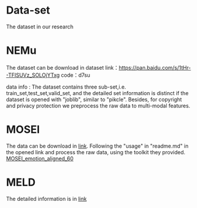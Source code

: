 # Data-set
The dataset in our research

# NEMu
The dataset can be download in dataset
link：https://pan.baidu.com/s/1tHr--TFISUVz_SOLOjYTxg 
code：d7su

data info :
The dataset contains three sub-set,i.e. train_set,test_set,valid_set, and the detailed set information  is distinct if the dataset is opened with "joblib", similar to "pikcle". Besides, for copyright and privacy protection we preprocess the raw data to multi-modal features.

# MOSEI 
The data can be download in [link](https://github.com/A2Zadeh/CMU-MultimodalSDK).  Following the "usage" in "readme.md" in the opened link and process the raw data, using the toolkit they provided.
[MOSEI_emotion_aligned_60](https://cloud.189.cn/t/ABVZFz3qMNvu)
<!--[mosei_emotion_unaligned_50_500_500]()-->

# MELD
The detailed information is in [link](https://github.com/declare-lab/MELD)
